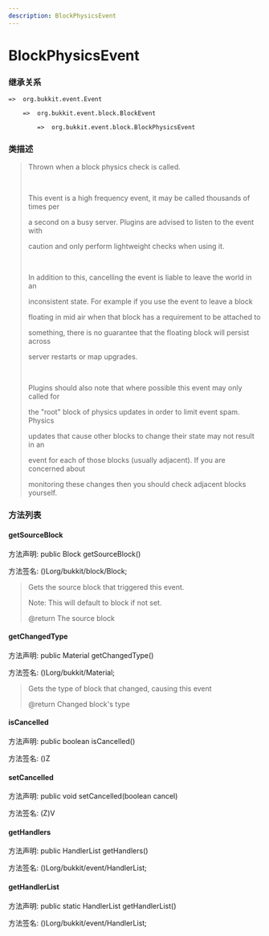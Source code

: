 ```yaml
---
description: BlockPhysicsEvent
---
```


# BlockPhysicsEvent

### 继承关系

    =>  org.bukkit.event.Event

        =>  org.bukkit.event.block.BlockEvent

            =>  org.bukkit.event.block.BlockPhysicsEvent

### 类描述

> Thrown when a block physics check is called.
>
> <br>
>
> This event is a high frequency event, it may be called thousands of times per
>
> a second on a busy server. Plugins are advised to listen to the event with
>
> caution and only perform lightweight checks when using it.
>
> <br>
>
> In addition to this, cancelling the event is liable to leave the world in an
>
> inconsistent state. For example if you use the event to leave a block
>
> floating in mid air when that block has a requirement to be attached to
>
> something, there is no guarantee that the floating block will persist across
>
> server restarts or map upgrades.
>
> <br>
>
> Plugins should also note that where possible this event may only called for
>
> the "root" block of physics updates in order to limit event spam. Physics
>
> updates that cause other blocks to change their state may not result in an
>
> event for each of those blocks (usually adjacent). If you are concerned about
>
> monitoring these changes then you should check adjacent blocks yourself.

### 方法列表

#### getSourceBlock

方法声明: public Block getSourceBlock()

方法签名: ()Lorg/bukkit/block/Block;

> Gets the source block that triggered this event.
>
> Note: This will default to block if not set.
>
> @return The source block

#### getChangedType

方法声明: public Material getChangedType()

方法签名: ()Lorg/bukkit/Material;

> Gets the type of block that changed, causing this event
>
> @return Changed block's type

#### isCancelled

方法声明: public boolean isCancelled()

方法签名: ()Z

#### setCancelled

方法声明: public void setCancelled(boolean cancel)

方法签名: (Z)V

#### getHandlers

方法声明: public HandlerList getHandlers()

方法签名: ()Lorg/bukkit/event/HandlerList;

#### getHandlerList

方法声明: public static HandlerList getHandlerList()

方法签名: ()Lorg/bukkit/event/HandlerList;